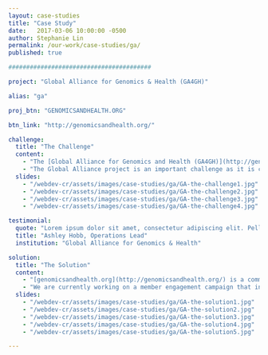 ```yaml
---
layout: case-studies
title: "Case Study"
date:   2017-03-06 10:00:00 -0500
author: Stephanie Lin
permalink: /our-work/case-studies/ga/
published: true

########################################

project: "Global Alliance for Genomics & Health (GA4GH)"

alias: "ga"

proj_btn: "GENOMICSANDHEALTH.ORG"

btn_link: "http://genomicsandhealth.org/"

challenge:
  title: "The Challenge"
  content:
    - "The [Global Alliance for Genomics and Health (GA4GH)](http://genomicsandhealth.org/) was formed to help accelerate the potential of genomic medicine to advance human health. It brings together over 400 leading institutions working in healthcare, research, disease advocacy, life science, and information technology. Our team continues to be a hands-on digital service provider, helping GA4GH reach a global community and advance the formation of important new data-sharing tools and collaborative initiatives."
    - "The Global Alliance project is an important challenge as it is constantly in flux; their [Working Groups](http://genomicsandhealth.org/working-groups), [Work Products and Demonstration Projects](http://genomicsandhealth.org/work-products-demonstration-projects) are continually evolving. The GA4GH website and online tools have to successfully reflect these changes in order to ensure that a global audience is informed and aligned."
  slides:
    - "/webdev-cr/assets/images/case-studies/ga/GA-the-challenge1.jpg"
    - "/webdev-cr/assets/images/case-studies/ga/GA-the-challenge2.jpg"
    - "/webdev-cr/assets/images/case-studies/ga/GA-the-challenge3.jpg"
    - "/webdev-cr/assets/images/case-studies/ga/GA-the-challenge4.jpg"

testimonial:
  quote: "Lorem ipsum dolor sit amet, consectetur adipiscing elit. Pellentesque hendrerit nibh ac nisl eleifend, nec congue felis lacinia. Donec ac erat velit. Aliquam erat volutpat.  Congue felis lacinia donec ac erat velit.Aliquam erat volutpat.  Congue felis lacinia donec ac erat velit Congue felis lacinia donec ac erat velit.Aliquam erat volutpat."
  title: "Ashley Hobb, Operations Lead"
  institution: "Global Alliance for Genomics & Health"

solution:
  title: "The Solution"
  content:
    - "[genomicsandhealth.org](http://genomicsandhealth.org/) is a communication tool that allows the Global Alliance to clearly communicate the status of their organization, members, and work activities with their key audiences.  When designing and developing GA4GH operational tools, our primary aim is to keep them simple so that the GA4GH team is as efficient as possible and can focus on more important operations.  For the public audience, the [news and events blog](http://genomicsandhealth.org/news-blog) is a recent addition to the website that provides a less formal means of discussing internal and external work. The blog has not only been a successful way to increase Google rankings, but also provides a central 'meeting ground' for community members to remain informed and motivated to collaborate on data sharing initiatives. "
    - "We are currently working on a member engagement campaign that involves building a private portal allowing GA's operational team to recruit new members and approve membership applications. It will also include features for communication amongst the international group and cut down on operational tasks."
  slides:
    - "/webdev-cr/assets/images/case-studies/ga/GA-the-solution1.jpg"
    - "/webdev-cr/assets/images/case-studies/ga/GA-the-solution2.jpg"
    - "/webdev-cr/assets/images/case-studies/ga/GA-the-solution3.jpg"
    - "/webdev-cr/assets/images/case-studies/ga/GA-the-solution4.jpg"
    - "/webdev-cr/assets/images/case-studies/ga/GA-the-solution5.jpg"

---
```

